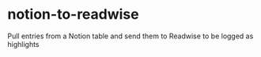 # notion-to-readwise

Pull entries from a Notion table and send them to Readwise to be logged as highlights
